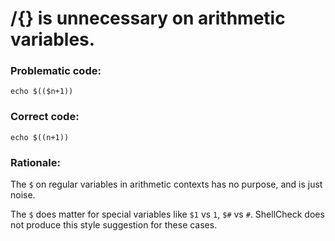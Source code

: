 # $/${} is unnecessary on arithmetic variables.

### Problematic code:

    echo $(($n+1))

### Correct code:

    echo $((n+1))

### Rationale:

The `$` on regular variables in arithmetic contexts has no purpose, and is just noise. 

The `$` does matter for special variables like `$1` vs `1`, `$#` vs `#`. ShellCheck does not produce this style suggestion for these cases. 